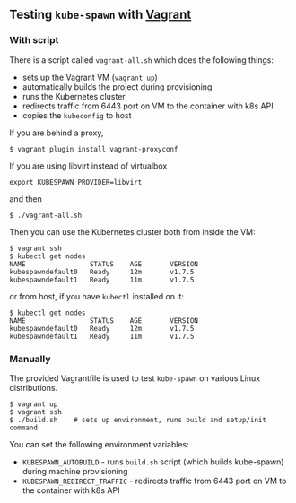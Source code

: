 ## Testing `kube-spawn` with [Vagrant](https://www.vagrantup.com/)

### With script

There is a script called `vagrant-all.sh` which does the following things:

- sets up the Vagrant VM (`vagrant up`)
- automatically builds the project during provisioning
- runs the Kubernetes cluster
- redirects traffic from 6443 port on VM to the container with k8s API
- copies the `kubeconfig` to host

If you are behind a proxy,
```
$ vagrant plugin install vagrant-proxyconf
```

If you are using libvirt instead of virtualbox
```
export KUBESPAWN_PROVIDER=libvirt
```

and then

```
$ ./vagrant-all.sh
```

Then you can use the Kubernetes cluster both from inside the VM:

```
$ vagrant ssh
$ kubectl get nodes
NAME                STATUS    AGE       VERSION
kubespawndefault0   Ready     12m       v1.7.5
kubespawndefault1   Ready     11m       v1.7.5
```

or from host, if you have `kubectl` installed on it:

```
$ kubectl get nodes
NAME                STATUS    AGE       VERSION
kubespawndefault0   Ready     12m       v1.7.5
kubespawndefault1   Ready     11m       v1.7.5
```

### Manually

The provided Vagrantfile is used to test `kube-spawn` on various Linux distributions.

```
$ vagrant up
$ vagrant ssh
$ ./build.sh    # sets up environment, runs build and setup/init command
```

You can set the following environment variables:

- `KUBESPAWN_AUTOBUILD` - runs `build.sh` script (which builds kube-spawn) during machine
  provisioning
- `KUBESPAWN_REDIRECT_TRAFFIC` - redirects traffic from 6443 port on VM to the container
  with k8s API
